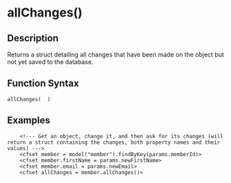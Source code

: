 # allChanges()

## Description
Returns a struct detailing all changes that have been made on the object but not yet saved to the database.

## Function Syntax
	allChanges(  )



## Examples
	
		<!--- Get an object, change it, and then ask for its changes (will return a struct containing the changes, both property names and their values) --->
		<cfset member = model("member").findByKey(params.memberId)>
		<cfset member.firstName = params.newFirstName>
		<cfset member.email = params.newEmail>
		<cfset allChanges = member.allChanges()>
